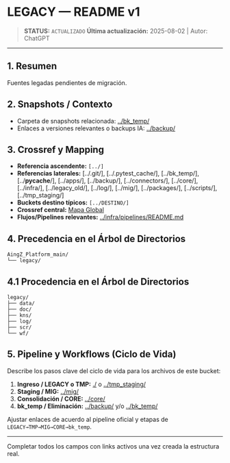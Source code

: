 # LEGACY — README v1

> **STATUS:** `ACTUALIZADO`
> **Última actualización:** 2025-08-02 | Autor: ChatGPT

---

## 1. Resumen
Fuentes legadas pendientes de migración.

## 2. Snapshots / Contexto
- Carpeta de snapshots relacionada: [../bk_temp/](../bk_temp/)
- Enlaces a versiones relevantes o backups IA: [../backup/](../backup/)

## 3. Crossref y Mapping
- **Referencia ascendente:** `[../]`
- **Referencias laterales:** [../.git/], [../.pytest_cache/], [../bk_temp/], [../__pycache__/], [../apps/], [../backup/], [../connectors/], [../core/], [../infra/], [../legacy_old/], [../log/], [../mig/], [../packages/], [../scripts/], [../tmp_staging/]
- **Buckets destino típicos:** `[../DESTINO/]`
- **Crossref central:** [Mapa Global](../core/data/crossref_mapping_buckets_aingz_platform_v_1_20250731.md)
- **Flujos/Pipelines relevantes:** [../infra/pipelines/README.md](../infra/pipelines/README.md)

## 4. Precedencia en el Árbol de Directorios
```text
AingZ_Platform_main/
└── legacy/
```

## 4.1 Procedencia en el Árbol de Directorios
```text
legacy/
├── data/
├── doc/
├── kns/
├── log/
├── scr/
└── wf/
```

## 5. Pipeline y Workflows (Ciclo de Vida)
Describe los pasos clave del ciclo de vida para los archivos de este bucket:
1. **Ingreso / LEGACY o TMP:** [./](./) o [../tmp_staging/](../tmp_staging/)
2. **Staging / MIG:** [../mig/](../mig/)
3. **Consolidación / CORE:** [../core/](../core/)
4. **bk_temp / Eliminación:** [../backup/](../backup/) y/o [../bk_temp/](../bk_temp/)


Ajustar enlaces de acuerdo al pipeline oficial y etapas de `LEGACY→TMP→MIG→CORE→bk_temp`.

---

Completar todos los campos con links activos una vez creada la estructura real.

